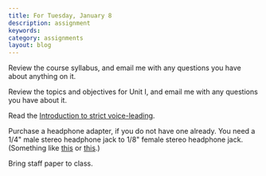 ```yaml
---
title: For Tuesday, January 8
description: assignment
keywords: 
category: assignments
layout: blog
---
```


Review the course syllabus, and email me with any questions you have about anything on it.

Review the topics and objectives for Unit I, and email me with any questions you have about it.

Read the [Introduction to strict voice-leading][intro].

Purchase a headphone adapter, if you do not have one already. You need a 1/4" male stereo headphone jack to 1/8" female stereo headphone jack. (Something like [this][RS] or [this][CTG].)

Bring staff paper to class.


[intervals]: http://kshaffer.github.com/musicianshipResources/Intervals.html
[motion]: http://kshaffer.github.com/musicianshipResources/motionTypes.html
[LC]: http://learningcatalytics.com
[RS]: http://www.radioshack.com/product/index.jsp?productId=2062468
[CTG]: http://www.cablestogo.com/product/40639
[intro]: http://kshaffer.github.com/musicianshipResources/speciesIntro.html